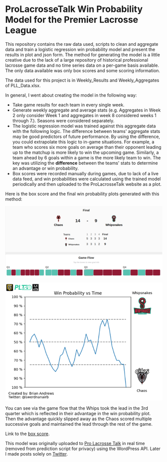 # ProLacrosseTalk Win Probability Model for the Premier Lacrosse League

This repository contains the raw data used, scripts to clean and aggregate data and train a logistic regression win probability model and present the results in plot and json form. The method for generating the model is a little creative due to the lack of a large repository of historical professional lacrosse game data and no time series data on a per-game basis available. The only data available was only box scores and some scoring information.

The data used for this project is in Weekly_Results and Weekly_Aggregates of PLL_Data.xlsx.

In general, I went about creating the model in the following way:

- Take game results for each team in every single week.
- Generate weekly aggregate and average stats (e.g. Aggregates in Week 2 only consider Week 1 and aggregates in week 8 considered weeks 1 through 7.). Seasons were considered separately.
- The logistic regression model was trained against this aggregate data with the following logic. The difference between teams' aggregate stats may be good predictors of future performance. By using the difference, you could extrapolate this logic to in-game situations. For example, a team who scores six more goals on average than their opponent leading up to the matchup is more likely to win the upcoming game. Similarly, a team ahead by 6 goals within a game is the more likely team to win. The key was utilizing the **difference** between the teams' stats to determine an advantage or win probability.
- Box scores were recorded manually during games, due to lack of a live data feed, and win probabilities were calculated using the trained model periodically and then uploaded to the ProLacrosseTalk website as a plot.

Here is the box score and the final win probability plots generated with this method:

![alt text](https://github.com/andrewsb8/PLT-PLL-WinProbability/blob/main/Win-Probability-Model/Prediction/championship_boxscore.png)

![alt text](https://github.com/andrewsb8/PLT-PLL-WinProbability/blob/main/Win-Probability-Model/Prediction/prob_plot.png)

You can see via the game flow that the Whips took the lead in the 3rd quarter which is reflected in their advantage in the win probability plot. Then the advantage quickly slipped away as the Chaos scored multiple successive goals and maintained the lead through the rest of the game.

Link to the [box score](https://stats.premierlacrosseleague.com/games/2021/championship-2021-9-19).

This model was originally uploaded to [Pro Lacrosse Talk](https://prolacrossetalk.com/lacrosse-betting/live-stats/) in real time (removed from prediction script for privacy) using the WordPress API. Later I made posts solely on [Twitter](https://twitter.com/swerdnanairb/status/1439655247836766210?s=20).
